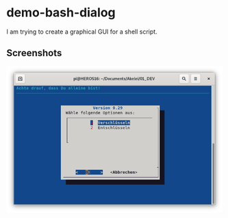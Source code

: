 # demo-bash-dialog
I am trying to create a graphical GUI for a shell script.

## Screenshots
![alt text](https://github.com/devopsfmzt/demo-bash-dialog/blob/main/Pictures/Bildschirmfoto%20von%202021-10-20%2009-31-38.png?raw=true)
